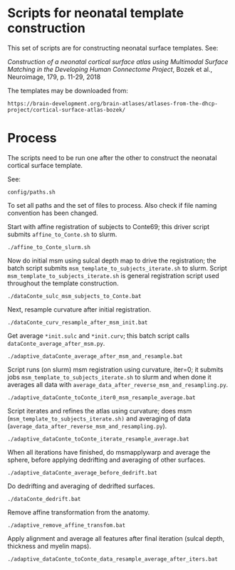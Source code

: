 # Scripts for neonatal template construction

This set of scripts are for constructing neonatal surface templates. See:

*Construction of a neonatal cortical surface atlas using Multimodal
Surface Matching in the Developing Human Connectome Project*, Bozek et al.,
Neuroimage, 179, p. 11-29, 2018

The templates may be downloaded from:

    https://brain-development.org/brain-atlases/atlases-from-the-dhcp-project/cortical-surface-atlas-bozek/

# Process
 
The scripts need to be run one after the other to construct the neonatal
cortical surface template.

See:

    config/paths.sh

To set all paths and the set of files to process. Also check if file naming
convention has been changed.

Start with affine registration of subjects to Conte69; this driver script
submits `affine_to_Conte.sh` to slurm.

    ./affine_to_Conte_slurm.sh

Now do initial msm using sulcal depth map to drive the registration; the
batch script submits `msm_template_to_subjects_iterate.sh` to slurm. Script
`msm_template_to_subjects_iterate.sh` is general registration script used
throughout the template construction.

    ./dataConte_sulc_msm_subjects_to_Conte.bat 

Next, resample curvature after initial registration.

    ./dataConte_curv_resample_after_msm_init.bat

Get average `*init.sulc` and `*init.curv`; this batch script calls 
`dataConte_average_after_msm.py`.

    ./adaptive_dataConte_average_after_msm_and_resample.bat

Script runs (on slurm) msm registration using curvature, iter=0; it submits
jobs `msm_template_to_subjects_iterate.sh` to slurm and when done it averages
all data with `average_data_after_reverse_msm_and_resampling.py`.

    ./adaptive_dataConte_toConte_iter0_msm_resample_average.bat

Script iterates and refines the atlas using curvature; does msm
(`msm_template_to_subjects_iterate.sh)` and averaging of data
(`average_data_after_reverse_msm_and_resampling.py`).

    ./adaptive_dataConte_toConte_iterate_resample_average.bat

When all iterations have finished, do msmapplywarp and average the sphere,
before applying dedrifting and averaging of other surfaces.

    ./adaptive_dataConte_average_before_dedrift.bat

Do dedrifting and averaging of dedrifted surfaces.

    ./dataConte_dedrift.bat

Remove affine transformation from the anatomy.

    ./adaptive_remove_affine_transfom.bat

Apply alignment and average all features after final iteration (sulcal depth,
thickness and myelin maps).

    ./adaptive_dataConte_toConte_data_resample_average_after_iters.bat
